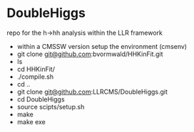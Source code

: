 # DoubleHiggs
repo for the h->hh analysis within the LLR framework

 * within a CMSSW version setup the environment (cmsenv)
 *  git clone git@github.com:bvormwald/HHKinFit.git
 * ls
 * cd HHKinFit/
 * ./compile.sh
 * cd ..
 * git clone git@github.com:LLRCMS/DoubleHiggs.git
 * cd DoubleHiggs
 * source scipts/setup.sh
 * make
 * make exe
